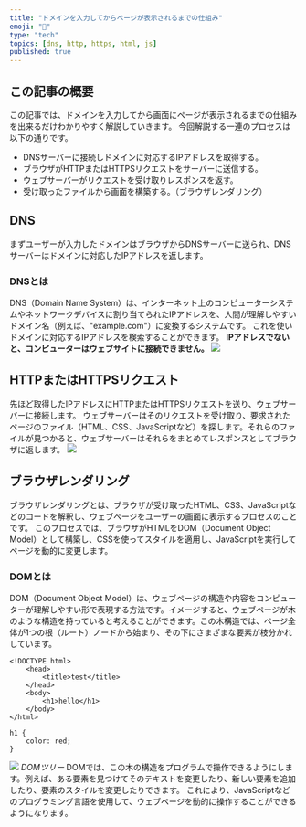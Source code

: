 ```yaml
---
title: "ドメインを入力してからページが表示されるまでの仕組み"
emoji: "🍣"
type: "tech"
topics: [dns, http, https, html, js]
published: true
---
```


## この記事の概要
この記事では、ドメインを入力してから画面にページが表示されるまでの仕組みを出来るだけわかりやすく解説していきます。
今回解説する一連のプロセスは以下の通りです。

- DNSサーバーに接続しドメインに対応するIPアドレスを取得する。
- ブラウザがHTTPまたはHTTPSリクエストをサーバーに送信する。
- ウェブサーバーがリクエストを受け取りレスポンスを返す。
- 受け取ったファイルから画面を構築する。（ブラウザレンダリング）

## DNS
まずユーザーが入力したドメインはブラウザからDNSサーバーに送られ、DNSサーバーはドメインに対応したIPアドレスを返します。
### DNSとは
DNS（Domain Name System）は、インターネット上のコンピューターシステムやネットワークデバイスに割り当てられたIPアドレスを、人間が理解しやすいドメイン名（例えば、"example.com"）に変換するシステムです。
これを使いドメインに対応するIPアドレスを検索することができます。
**IPアドレスでないと、コンピューターはウェブサイトに接続できません。**
![](https://storage.googleapis.com/zenn-user-upload/51e757598fcd-20240504.png)

## HTTPまたはHTTPSリクエスト
先ほど取得したIPアドレスにHTTPまたはHTTPSリクエストを送り、ウェブサーバーに接続します。
ウェブサーバーはそのリクエストを受け取り、要求されたページのファイル（HTML、CSS、JavaScriptなど）を探します。それらのファイルが見つかると、ウェブサーバーはそれらをまとめてレスポンスとしてブラウザに返します。
![](https://storage.googleapis.com/zenn-user-upload/44feb3bdc254-20240504.png)

## ブラウザレンダリング
ブラウザレンダリングとは、ブラウザが受け取ったHTML、CSS、JavaScriptなどのコードを解釈し、ウェブページをユーザーの画面に表示するプロセスのことです。
このプロセスでは、ブラウザがHTMLをDOM（Document Object Model）として構築し、CSSを使ってスタイルを適用し、JavaScriptを実行してページを動的に変更します。

### DOMとは
DOM（Document Object Model）は、ウェブページの構造や内容をコンピューターが理解しやすい形で表現する方法です。イメージすると、ウェブページが木のような構造を持っていると考えることができます。この木構造では、ページ全体が1つの根（ルート）ノードから始まり、その下にさまざまな要素が枝分かれしています。
```html:HTML
<!DOCTYPE html>
    <head>
        <title>test</title>
    </head>
    <body>
        <h1>hello</h1>
    </body>
</html>
```
```css:CSS
h1 {
    color: red;
}
```
![](https://storage.googleapis.com/zenn-user-upload/e87057ad150f-20240504.png)
*DOMツリー*
DOMでは、この木の構造をプログラムで操作できるようにします。例えば、ある要素を見つけてそのテキストを変更したり、新しい要素を追加したり、要素のスタイルを変更したりできます。
これにより、JavaScriptなどのプログラミング言語を使用して、ウェブページを動的に操作することができるようになります。